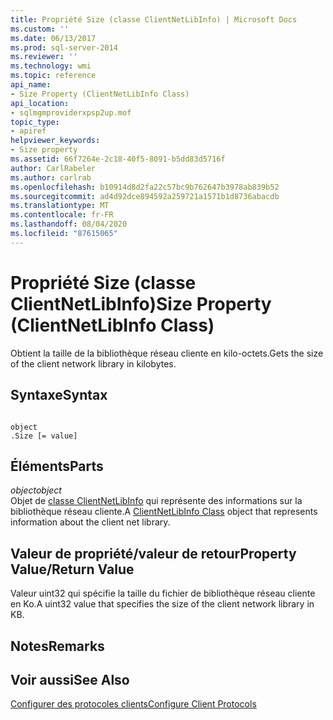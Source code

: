 ```yaml
---
title: Propriété Size (classe ClientNetLibInfo) | Microsoft Docs
ms.custom: ''
ms.date: 06/13/2017
ms.prod: sql-server-2014
ms.reviewer: ''
ms.technology: wmi
ms.topic: reference
api_name:
- Size Property (ClientNetLibInfo Class)
api_location:
- sqlmgmproviderxpsp2up.mof
topic_type:
- apiref
helpviewer_keywords:
- Size property
ms.assetid: 66f7264e-2c18-40f5-8091-b5dd83d5716f
author: CarlRabeler
ms.author: carlrab
ms.openlocfilehash: b10914d8d2fa22c57bc9b762647b3978ab839b52
ms.sourcegitcommit: ad4d92dce894592a259721a1571b1d8736abacdb
ms.translationtype: MT
ms.contentlocale: fr-FR
ms.lasthandoff: 08/04/2020
ms.locfileid: "87615065"
---
```

# <a name="size-property-clientnetlibinfo-class"></a><span data-ttu-id="9e3be-102">Propriété Size (classe ClientNetLibInfo)</span><span class="sxs-lookup"><span data-stu-id="9e3be-102">Size Property (ClientNetLibInfo Class)</span></span>
  <span data-ttu-id="9e3be-103">Obtient la taille de la bibliothèque réseau cliente en kilo-octets.</span><span class="sxs-lookup"><span data-stu-id="9e3be-103">Gets the size of the client network library in kilobytes.</span></span>  
  
## <a name="syntax"></a><span data-ttu-id="9e3be-104">Syntaxe</span><span class="sxs-lookup"><span data-stu-id="9e3be-104">Syntax</span></span>  
  
```  
  
object  
.Size [= value]  
```  
  
## <a name="parts"></a><span data-ttu-id="9e3be-105">Éléments</span><span class="sxs-lookup"><span data-stu-id="9e3be-105">Parts</span></span>  
 <span data-ttu-id="9e3be-106">*object*</span><span class="sxs-lookup"><span data-stu-id="9e3be-106">*object*</span></span>  
 <span data-ttu-id="9e3be-107">Objet de [classe ClientNetLibInfo](clientnetlibinfo-class.md) qui représente des informations sur la bibliothèque réseau cliente.</span><span class="sxs-lookup"><span data-stu-id="9e3be-107">A [ClientNetLibInfo Class](clientnetlibinfo-class.md) object that represents information about the client net library.</span></span>  
  
## <a name="property-valuereturn-value"></a><span data-ttu-id="9e3be-108">Valeur de propriété/valeur de retour</span><span class="sxs-lookup"><span data-stu-id="9e3be-108">Property Value/Return Value</span></span>  
 <span data-ttu-id="9e3be-109">Valeur uint32 qui spécifie la taille du fichier de bibliothèque réseau cliente en Ko.</span><span class="sxs-lookup"><span data-stu-id="9e3be-109">A uint32 value that specifies the size of the client network library in KB.</span></span>  
  
## <a name="remarks"></a><span data-ttu-id="9e3be-110">Notes</span><span class="sxs-lookup"><span data-stu-id="9e3be-110">Remarks</span></span>  
  
## <a name="see-also"></a><span data-ttu-id="9e3be-111">Voir aussi</span><span class="sxs-lookup"><span data-stu-id="9e3be-111">See Also</span></span>  
 [<span data-ttu-id="9e3be-112">Configurer des protocoles clients</span><span class="sxs-lookup"><span data-stu-id="9e3be-112">Configure Client Protocols</span></span>](https://technet.microsoft.com/library/ms181035.aspx)  
  
  
